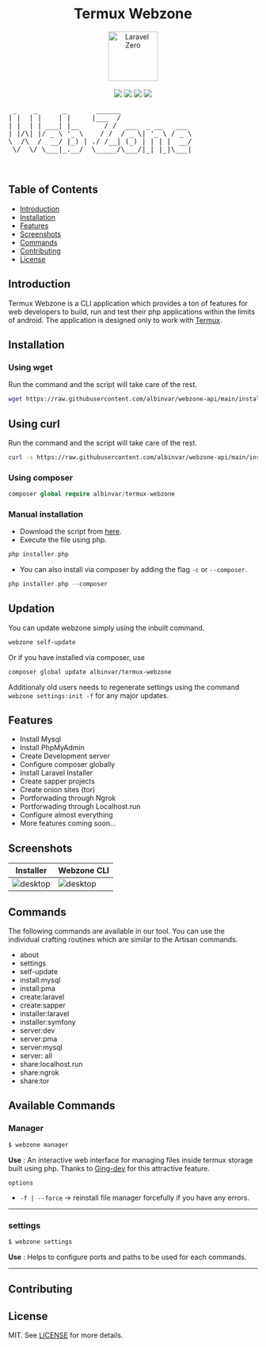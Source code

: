 <h1 align="center"> Termux Webzone </h1> 
<p align="center">
    <img title="Laravel Zero" height="100" src="https://i.ibb.co/PMrx8jJ/d5651c2b-0efb-45fe-81b7-a4d4d97af732.png"><br>
<br>
<img src="https://img.shields.io/packagist/v/albinvar/termux-webzone?label=version">
<img src="https://img.shields.io/packagist/dm/albinvar/termux-webzone">
<img src="https://img.shields.io/github/repo-size/albinvar/termux-webzone">
<a href="LICENSE"><img src="https://img.shields.io/apm/l/Github"></a>
</p>

<pre>
 _    _      _       ______                 
| |  | |    | |     |___  /                 
| |  | | ___| |__      / /  ___  _ __   ___ 
| |/\| |/ _ \ '_ \    / /  / _ \| '_ \ / _ \
\  /\  /  __/ |_) | ./ /__| (_) | | | |  __/
 \/  \/ \___|_.__/  \_____/\___/|_| |_|\___|
                                            
                                            
</pre>

## Table of Contents

- [Introduction](#introduction)
- [Installation](#installation)
- [Features](#features)
- [Screenshots](#screenshots)
- [Commands](#commands)
- [Contributing](#contributing)
- [License](#license)

## Introduction

Termux Webzone is a CLI application which provides a ton of features for web developers to build, run and test their php applications within the limits of android.
The application is designed only to work with <a href="https://play.google.com/store/apps/details?id=com.termux" target="_blank">Termux</a>.

## Installation

### Using wget
Run the command and the script will take care of the rest. 
```bash
wget https://raw.githubusercontent.com/albinvar/webzone-api/main/installer/installer.php -O - | php
```

## Using curl
Run the command and the script will take care of the rest. 
```bash
curl -s https://raw.githubusercontent.com/albinvar/webzone-api/main/installer/installer.php | php
```

### Using composer
```php
composer global require albinvar/termux-webzone 
```

### Manual installation
- Download the script from [here](https://raw.githubusercontent.com/albinvar/webzone-api/main/installer/installer.php).
- Execute the file using php.
```php
php installer.php
```

- You can also install via composer by adding the flag `-c` or `--composer`.
```php
php installer.php --composer
```

## Updation

You can update webzone simply using the inbuilt command.

```bash
webzone self-update
```

Or if you have installed via composer, use

```bash
composer global update albinvar/termux-webzone
```

Additionaly old users needs to regenerate settings using the command ```webzone settings:init -f``` for any major updates.

## Features

- Install Mysql
- Install PhpMyAdmin
- Create Development server
- Configure composer globally
- Install Laravel Installer
- Create sapper projects
- Create onion sites (tor)
- Portforwading through Ngrok
- Portforwading through Localhost.run
- Configure almost everything
- More features coming soon...

## Screenshots

|Installer|Webzone CLI|
|--|--|
|![desktop](https://i.ibb.co/7Yv6YfX/IMG-20210330-231901.jpg)|![desktop](https://i.ibb.co/nRVHtgw/IMG-20210330-231922.jpg)|

## Commands

The following commands are available in our tool. You can use the individual crafting routines which are similar to the Artisan commands.

-   about
-   settings
-   self-update
-   install:mysql
-   install:pma
-   create:laravel
-   create:sapper
-   installer:laravel
-   installer:symfony
-   server:dev
-   server:pma
-   server:mysql
-   server: all
-   share:localhost.run
-   share:ngrok
-   share:tor

## Available Commands

### Manager
```bash
$ webzone manager 
```

**Use** : An interactive web interface for managing files inside termux storage built using php. Thanks to [Ging-dev](https://github.com/ging-dev) for this attractive feature.

`options`
- `-f | --force` -> reinstall file manager forcefully if you have any errors.

<hr>

### settings
```bash
$ webzone settings
```
**Use** : Helps to configure ports and paths to be used for each commands. 

<hr>


## Contributing

## License
MIT. See [LICENSE](LICENSE) for more details.
